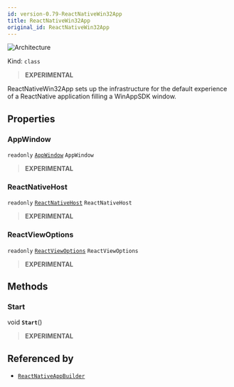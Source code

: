 ```yaml
---
id: version-0.79-ReactNativeWin32App
title: ReactNativeWin32App
original_id: ReactNativeWin32App
---
```


![Architecture](https://img.shields.io/badge/architecture-new_only-blue)

Kind: `class`

> **EXPERIMENTAL**

ReactNativeWin32App sets up the infrastructure for the default experience of a ReactNative application filling a WinAppSDK window.

## Properties
### AppWindow
`readonly`  [`AppWindow`](https://learn.microsoft.com/windows/windows-app-sdk/api/winrt/Microsoft.UI.Windowing.AppWindow) `AppWindow`

> **EXPERIMENTAL**

### ReactNativeHost
`readonly`  [`ReactNativeHost`](ReactNativeHost) `ReactNativeHost`

> **EXPERIMENTAL**

### ReactViewOptions
`readonly`  [`ReactViewOptions`](ReactViewOptions) `ReactViewOptions`

> **EXPERIMENTAL**

## Methods
### Start
void **`Start`**()

> **EXPERIMENTAL**

## Referenced by
- [`ReactNativeAppBuilder`](ReactNativeAppBuilder)

